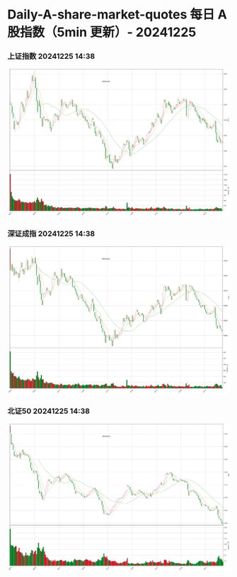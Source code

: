 
# Daily-A-share-market-quotes 每日 A 股指数（5min 更新）- 20241225

### 上证指数 20241225 14:38
![](./fig/2024/12/20241225-sh000001.png)

### 深证成指 20241225 14:38
![](./fig/2024/12/20241225-sz399001.png)

### 北证50 20241225 14:38
![](./fig/2024/12/20241225-bj899050.png)
